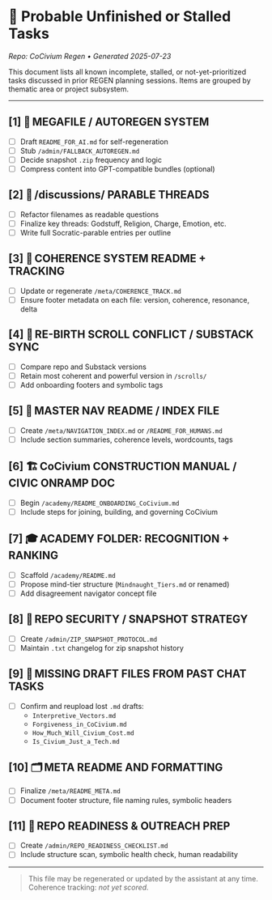 <!-- status: stub; target: 150+ words -->
<!-- Filename: MISSING_OR_STALLED_TASKS.md -->
# 🧾 Probable Unfinished or Stalled Tasks
_Repo: CoCivium Regen • Generated 2025-07-23_

This document lists all known incomplete, stalled, or not-yet-prioritized tasks discussed in prior REGEN planning sessions. Items are grouped by thematic area or project subsystem.

---

## [1] 🔧 MEGAFILE / AUTOREGEN SYSTEM
- [ ] Draft `README_FOR_AI.md` for self-regeneration
- [ ] Stub `/admin/FALLBACK_AUTOREGEN.md`
- [ ] Decide snapshot `.zip` frequency and logic
- [ ] Compress content into GPT-compatible bundles (optional)

## [2] 📁 /discussions/ PARABLE THREADS
- [ ] Refactor filenames as readable questions
- [ ] Finalize key threads: Godstuff, Religion, Charge, Emotion, etc.
- [ ] Write full Socratic-parable entries per outline

## [3] 🧠 COHERENCE SYSTEM README + TRACKING
- [ ] Update or regenerate `/meta/COHERENCE_TRACK.md`
- [ ] Ensure footer metadata on each file: version, coherence, resonance, delta

## [4] 📜 RE-BIRTH SCROLL CONFLICT / SUBSTACK SYNC
- [ ] Compare repo and Substack versions
- [ ] Retain most coherent and powerful version in `/scrolls/`
- [ ] Add onboarding footers and symbolic tags

## [5] 🧭 MASTER NAV README / INDEX FILE
- [ ] Create `/meta/NAVIGATION_INDEX.md` or `/README_FOR_HUMANS.md`
- [ ] Include section summaries, coherence levels, wordcounts, tags

## [6] 🏗️ CoCivium CONSTRUCTION MANUAL / CIVIC ONRAMP DOC
- [ ] Begin `/academy/README_ONBOARDING_CoCivium.md`
- [ ] Include steps for joining, building, and governing CoCivium

## [7] 🎓 ACADEMY FOLDER: RECOGNITION + RANKING
- [ ] Scaffold `/academy/README.md`
- [ ] Propose mind-tier structure (`Mindnaught_Tiers.md` or renamed)
- [ ] Add disagreement navigator concept file

## [8] 🔐 REPO SECURITY / SNAPSHOT STRATEGY
- [ ] Create `/admin/ZIP_SNAPSHOT_PROTOCOL.md`
- [ ] Maintain `.txt` changelog for zip snapshot history

## [9] 💭 MISSING DRAFT FILES FROM PAST CHAT TASKS
- [ ] Confirm and reupload lost `.md` drafts:
  - `Interpretive_Vectors.md`
  - `Forgiveness_in_CoCivium.md`
  - `How_Much_Will_Civium_Cost.md`
  - `Is_Civium_Just_a_Tech.md`

## [10] 🗂️ META README AND FORMATTING
- [ ] Finalize `/meta/README_META.md`
- [ ] Document footer structure, file naming rules, symbolic headers

## [11] 🚩 REPO READINESS & OUTREACH PREP
- [ ] Create `/admin/REPO_READINESS_CHECKLIST.md`
- [ ] Include structure scan, symbolic health check, human readability

---

> This file may be regenerated or updated by the assistant at any time. Coherence tracking: _not yet scored._



